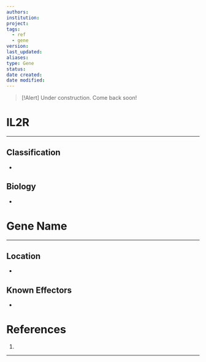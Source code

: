 ```yaml
---
authors: 
institution: 
project: 
tags:
  - ref
  - gene
version: 
last_updated: 
aliases: 
type: Gene
status: 
date created: 
date modified:
---
```

> [!Alert]
> Under construction. Come back soon!
# IL2R
---
## Classification
- 

## Biology
- 

# Gene Name
---
## Location
- 

## Known Effectors
- 

# References
1. 

---
